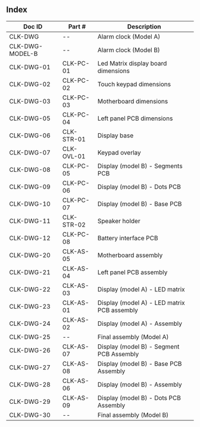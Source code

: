 Index
-----

Doc ID        | Part #            | Description
--------------|-------------------|-------------------------------------------------
CLK-DWG       | --                | Alarm clock (Model A)
CLK-DWG-MODEL-B | --              | Alarm clock (Model B)
CLK-DWG-01    | CLK-PC-01         | Led Matrix display board dimensions
CLK-DWG-02    | CLK-PC-02         | Touch keypad dimensions
CLK-DWG-03    | CLK-PC-03         | Motherboard dimensions
CLK-DWG-05    | CLK-PC-04         | Left panel PCB dimensions
CLK-DWG-06    | CLK-STR-01        | Display base
CLK-DWG-07    | CLK-OVL-01        | Keypad overlay
CLK-DWG-08    | CLK-PC-05         | Display (model B) - Segments PCB
CLK-DWG-09    | CLK-PC-06         | Display (model B) - Dots PCB
CLK-DWG-10    | CLK-PC-07         | Display (model B) - Base PCB
CLK-DWG-11    | CLK-STR-02        | Speaker holder
CLK-DWG-12    | CLK-PC-08         | Battery interface PCB
CLK-DWG-20    | CLK-AS-05         | Motherboard assembly
CLK-DWG-21    | CLK-AS-04         | Left panel PCB assembly
CLK-DWG-22    | CLK-AS-03         | Display (model A) - LED matrix
CLK-DWG-23    | CLK-AS-01         | Display (model A) - LED matrix PCB assembly
CLK-DWG-24    | CLK-AS-02         | Display (model A) - Assembly
CLK-DWG-25    | --                | Final assembly (Model A)
CLK-DWG-26    | CLK-AS-07         | Display (model B) - Segment PCB Assembly
CLK-DWG-27    | CLK-AS-08         | Display (model B) - Base PCB Assembly
CLK-DWG-28    | CLK-AS-06         | Display (model B) - Assembly
CLK-DWG-29    | CLK-AS-09         | Display (model B) - Dots PCB Assembly
CLK-DWG-30    | --                | Final assembly (Model B)